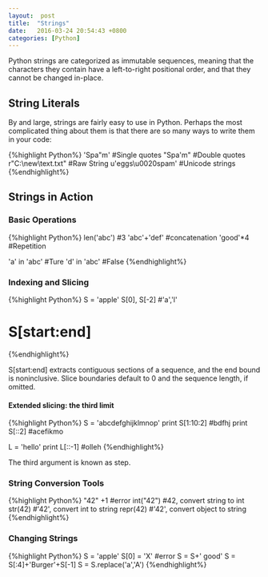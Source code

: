```yaml
---
layout:  post
title:  "Strings"
date:	2016-03-24 20:54:43 +0800
categories: [Python]
---
```

Python strings are categorized as immutable sequences, meaning that the characters they contain have a left-to-right positional order, and that they cannot be changed in-place.

## String Literals
By and large, strings are fairly easy to use in Python. Perhaps the most complicated thing about them is that there are so many ways to write them in your code:

{%highlight Python%}
'Spa"m'            #Single quotes
 "Spa'm"           #Double quotes
 r"C:\new\text.txt"    #Raw String
 u'eggs\u0020spam'     #Unicode strings
{%endhighlight%}

## Strings in Action

### Basic Operations

{%highlight Python%}
len('abc')           #3
'abc'+'def'          #concatenation
'good'*4             #Repetition

'a' in 'abc'         #Ture
'd' in 'abc'         #False
{%endhighlight%}

### Indexing and Slicing

{%highlight Python%}
S = 'apple'
S[0], S[-2]          #'a','l'
# S[start:end]

{%endhighlight%}

S[start:end] extracts contiguous sections of a sequence, and the end bound is noninclusive. Slice boundaries default to 0 and the sequence length, if omitted.

#### Extended slicing: the third limit

{%highlight Python%}
S = 'abcdefghijklmnop'
print S[1:10:2]        #bdfhj
print S[::2]           #acefikmo

L = 'hello'
print L[::-1]          #olleh
{%endhighlight%}

The third argument is known as step.

### String Conversion Tools

{%highlight Python%}
"42" +1           #error
int("42")         #42, convert string to int
str(42)           #'42', convert int to string
repr(42)          #'42', convert object to string
{%endhighlight%}

### Changing Strings

{%highlight Python%}
S = 'apple'
S[0] = 'X'            #error
S = S+' good'
S = S[:4]+'Burger'+S[-1]
S = S.replace('a','A')
{%endhighlight%}